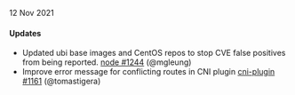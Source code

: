 12 Nov 2021

#### Updates

 - Updated ubi base images and CentOS repos to stop CVE false positives from being reported. [node #1244](https://github.com/projectcalico/node/pull/1244) (@mgleung)
 - Improve error message for conflicting routes in CNI plugin [cni-plugin #1161](https://github.com/projectcalico/cni-plugin/pull/1161) (@tomastigera)
